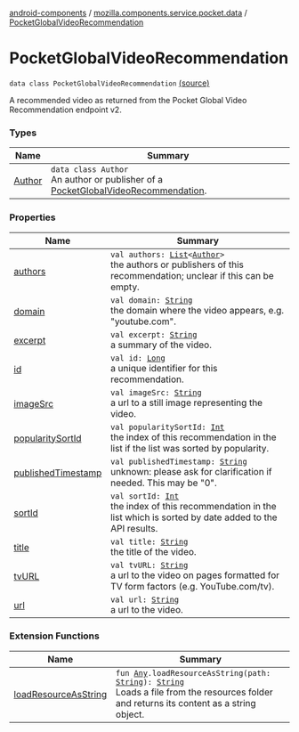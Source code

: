 [android-components](../../index.md) / [mozilla.components.service.pocket.data](../index.md) / [PocketGlobalVideoRecommendation](./index.md)

# PocketGlobalVideoRecommendation

`data class PocketGlobalVideoRecommendation` [(source)](https://github.com/mozilla-mobile/android-components/blob/master/components/service/pocket/src/main/java/mozilla/components/service/pocket/data/PocketGlobalVideoRecommendation.kt#L26)

A recommended video as returned from the Pocket Global Video Recommendation endpoint v2.

### Types

| Name | Summary |
|---|---|
| [Author](-author/index.md) | `data class Author`<br>An author or publisher of a [PocketGlobalVideoRecommendation](./index.md). |

### Properties

| Name | Summary |
|---|---|
| [authors](authors.md) | `val authors: `[`List`](https://kotlinlang.org/api/latest/jvm/stdlib/kotlin.collections/-list/index.html)`<`[`Author`](-author/index.md)`>`<br>the authors or publishers of this recommendation; unclear if this can be empty. |
| [domain](domain.md) | `val domain: `[`String`](https://kotlinlang.org/api/latest/jvm/stdlib/kotlin/-string/index.html)<br>the domain where the video appears, e.g. "youtube.com". |
| [excerpt](excerpt.md) | `val excerpt: `[`String`](https://kotlinlang.org/api/latest/jvm/stdlib/kotlin/-string/index.html)<br>a summary of the video. |
| [id](id.md) | `val id: `[`Long`](https://kotlinlang.org/api/latest/jvm/stdlib/kotlin/-long/index.html)<br>a unique identifier for this recommendation. |
| [imageSrc](image-src.md) | `val imageSrc: `[`String`](https://kotlinlang.org/api/latest/jvm/stdlib/kotlin/-string/index.html)<br>a url to a still image representing the video. |
| [popularitySortId](popularity-sort-id.md) | `val popularitySortId: `[`Int`](https://kotlinlang.org/api/latest/jvm/stdlib/kotlin/-int/index.html)<br>the index of this recommendation in the list if the list was sorted by popularity. |
| [publishedTimestamp](published-timestamp.md) | `val publishedTimestamp: `[`String`](https://kotlinlang.org/api/latest/jvm/stdlib/kotlin/-string/index.html)<br>unknown: please ask for clarification if needed. This may be "0". |
| [sortId](sort-id.md) | `val sortId: `[`Int`](https://kotlinlang.org/api/latest/jvm/stdlib/kotlin/-int/index.html)<br>the index of this recommendation in the list which is sorted by date added to the API results. |
| [title](title.md) | `val title: `[`String`](https://kotlinlang.org/api/latest/jvm/stdlib/kotlin/-string/index.html)<br>the title of the video. |
| [tvURL](tv-u-r-l.md) | `val tvURL: `[`String`](https://kotlinlang.org/api/latest/jvm/stdlib/kotlin/-string/index.html)<br>a url to the video on pages formatted for TV form factors (e.g. YouTube.com/tv). |
| [url](url.md) | `val url: `[`String`](https://kotlinlang.org/api/latest/jvm/stdlib/kotlin/-string/index.html)<br>a url to the video. |

### Extension Functions

| Name | Summary |
|---|---|
| [loadResourceAsString](../../mozilla.components.support.test.file/kotlin.-any/load-resource-as-string.md) | `fun `[`Any`](https://kotlinlang.org/api/latest/jvm/stdlib/kotlin/-any/index.html)`.loadResourceAsString(path: `[`String`](https://kotlinlang.org/api/latest/jvm/stdlib/kotlin/-string/index.html)`): `[`String`](https://kotlinlang.org/api/latest/jvm/stdlib/kotlin/-string/index.html)<br>Loads a file from the resources folder and returns its content as a string object. |
